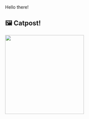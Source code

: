 Hello there!



## 🖼️ Catpost!

<sub>
    <img src="https://cdn2.thecatapi.com/images/5CfS-e4C9.jpg" height="256">
</sub>

